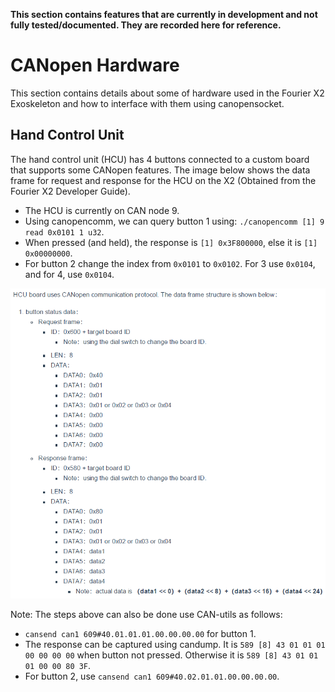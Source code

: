 **This section contains features that are currently in development and not fully tested/documented. They are recorded here for reference.**

# CANopen Hardware

This section contains details about some of hardware used in the Fourier X2 Exoskeleton and how to interface with them using canopensocket.

## Hand Control Unit
The hand control unit (HCU) has 4 buttons connected to a custom board that supports some CANopen features. The image below shows the data frame for request and response for the HCU on the X2 (Obtained from the Fourier X2 Developer Guide). 

* The HCU is currently on CAN node 9.
* Using canopencomm, we can query button 1 using: `./canopencomm [1] 9 read 0x0101 1 u32`. 
* When pressed (and held),  the response is `[1] 0x3F800000`, else it is `[1] 0x00000000`.
* For button 2 change the index from `0x0101` to `0x0102`. For 3 use `0x0104`, and for 4, use `0x0104`.

![X2 HCU Data](img/HCU_Canopen.png)

Note: The steps above can also be done use CAN-utils as follows:

* `cansend can1 609#40.01.01.01.00.00.00.00` for button 1. 
* The response can be captured using candump. It is `589 [8] 43 01 01 01 00 00 00 00` when button not pressed. Otherwise it is `589 [8] 43 01 01 01 00 00 80 3F`.
* For button 2, use `cansend can1 609#40.02.01.01.00.00.00.00`.